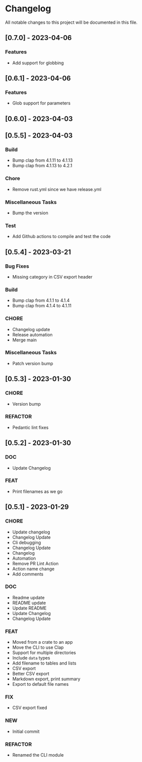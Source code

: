 # Changelog

All notable changes to this project will be documented in this file.

## [0.7.0] - 2023-04-06

### Features

- Add support for globbing

## [0.6.1] - 2023-04-06

### Features

- Glob support for parameters

## [0.6.0] - 2023-04-03

## [0.5.5] - 2023-04-03

### Build

- Bump clap from 4.1.11 to 4.1.13
- Bump clap from 4.1.13 to 4.2.1

### Chore

- Remove rust.yml since we have release.yml

### Miscellaneous Tasks

- Bump the version

### Test

- Add Github actions to compile and test the code

## [0.5.4] - 2023-03-21

### Bug Fixes

- Missing category in CSV export header

### Build

- Bump clap from 4.1.1 to 4.1.4
- Bump clap from 4.1.4 to 4.1.11

### CHORE

- Changelog update
- Release automation
- Merge main

### Miscellaneous Tasks

- Patch version bump

## [0.5.3] - 2023-01-30

### CHORE

- Version bump

### REFACTOR

- Pedantic lint fixes

## [0.5.2] - 2023-01-30

### DOC

- Update Changelog

### FEAT

- Print filenames as we go

## [0.5.1] - 2023-01-29

### CHORE

- Update changelog
- Changelog Update
- Cli debugging
- Changelog Update
- Changelog
- Automation
- Remove PR Lint Action
- Action name change
- Add comments

### DOC

- Readme update
- README update
- Update README
- Update Changelog
- Changelog Update

### FEAT

- Moved from a crate to an app
- Move the CLI to use Clap
- Support for multiple directories
- Include `data` types
- Add filename to tables and lists
- CSV export
- Better CSV export
- Markdown export, print summary
- Export to default file names

### FIX

- CSV export fixed

### NEW

- Initial commit

### REFACTOR

- Renamed the CLI module

<!-- generated by git-cliff -->
